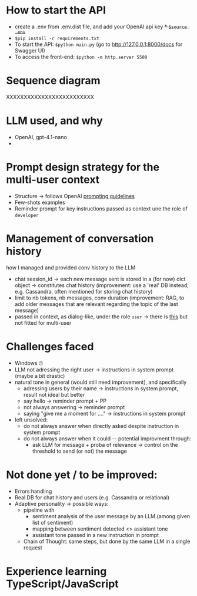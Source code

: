 # How to start the API
* create a .env from .env.dist file, and add your OpenAI api key
~~* `$source .env`~~
* `$pip install -r requirements.txt`
* To start the API: `$python main.py` (go to http://127.0.0.1:8000/docs for Swagger UI)
* To access the front-end: `$python -m http.server 5500`


# Sequence diagram
XXXXXXXXXXXXXXXXXXXXXXXXX


# LLM used, and why
* OpenAI, gpt-4.1-nano
* 


# Prompt design strategy for the multi-user context
* Structure -> follows OpenAI [prompting guidelines](https://cookbook.openai.com/examples/gpt4-1_prompting_guide)
* Few-shots examples
* Reminder prompt for key instructions passed as context une the role of ``developer``

# Management of conversation history
how I managed and provided conv history to the LLM
* chat session_id -> each new message sent is stored in a (for now) dict object -> constitutes chat history (improvement: use a 'real' DB instead, e.g. Cassandra, often mentioned for storing chat history)
* limit to nb tokens, nb messages, conv duration (improvement: RAG, to add older messages that are relevant regarding the topic of the last message)
* passed in context, as dialog-like, under the role `user` -> there is [this](https://platform.openai.com/docs/guides/conversation-state#manually-manage-conversation-state) but not fitted for multi-user


# Challenges faced
* Windows 🙄
* LLM not adressing the right user -> instructions in system prompt (maybe a bit drastic)
* natural tone in general (would still need improvement), and specifically
  * adressing users by their name -> instructions in system prompt, result not ideal but better
  * say hello -> reminder prompt + PP
  * not always answering -> reminder prompt
  * saying "give me a moment for ...." -> instructions in system prompt
* left unsolved:
  * do not always answer when directly asked despite instruction in system prompt
  * do not always answer when it could -- potential improvment through:
    * ask LLM for message + proba of relevance -> control on the threshold to send (or not) the message


# Not done yet / to be improved:
* Errors handling
* Real DB for chat history and users (e.g. Cassandra or relational)
* Adaptive personality -> possible ways:
  * pipeline with
    * sentiment analysis of the user message by an LLM (among given list of sentiment)
    * mapping between sentiment detected <> assistant tone
    * assistant tone passed in a new instruction in prompt
  * Chain of Thought: same steps, but done by the same LLM in a single request


# Experience learning TypeScript/JavaScript